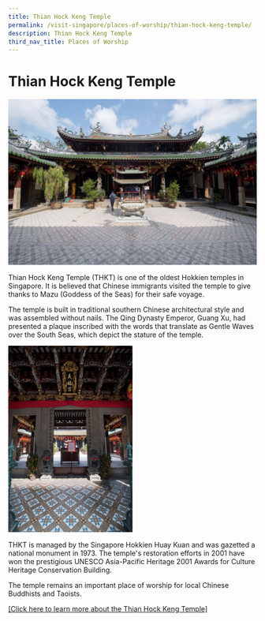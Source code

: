 ```yaml
---
title: Thian Hock Keng Temple
permalink: /visit-singapore/places-of-worship/thian-hock-keng-temple/
description: Thian Hock Keng Temple
third_nav_title: Places of Worship
---
```

# Thian Hock Keng Temple
![](/images/Places%20of%20Worship/photo_thian%20hock%20keng%20temple%202.jpg)

Thian Hock Keng Temple (THKT) is one of the oldest Hokkien temples in Singapore. It is believed that Chinese immigrants visited the temple to give thanks to Mazu (Goddess of the Seas) for their safe voyage.

The temple is built in traditional southern Chinese architectural style and was assembled without nails. The Qing Dynasty Emperor, Guang Xu, had presented a plaque inscribed with the words that translate as Gentle Waves over the South Seas, which depict the stature of the temple.

<img src="/images/Places%20of%20Worship/photo_thian%20hock%20keng%20temple%203.jpg" style="width:50%">

THKT is managed by the Singapore Hokkien Huay Kuan and was gazetted a national monument in 1973. The temple's restoration efforts in 2001 have won the prestigious UNESCO Asia-Pacific Heritage 2001 Awards for Culture Heritage Conservation Building.

The temple remains an important place of worship for local Chinese Buddhists and Taoists.

<a href="https://thianhockkeng.com.sg/site/" target="_blank">[Click here to learn more about the Thian Hock Keng Temple]</a>